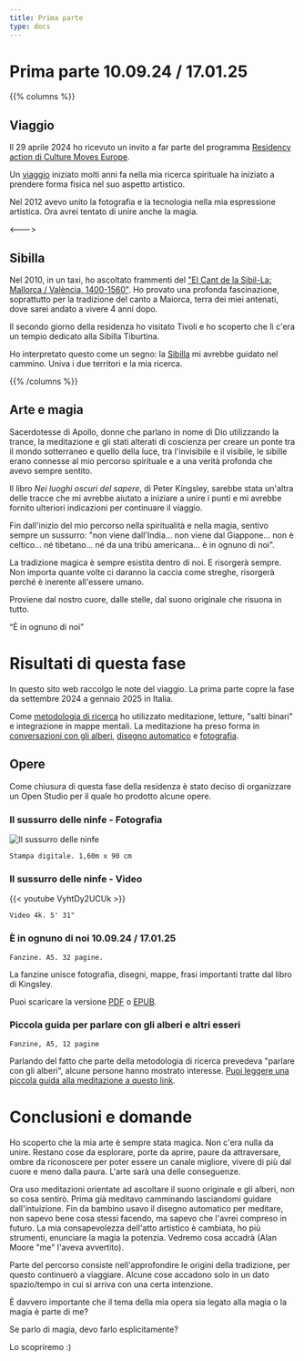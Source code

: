 ```yaml
---
title: Prima parte
type: docs
---
```


# Prima parte 10.09.24 / 17.01.25

{{% columns %}}
## Viaggio

Il 29 aprile 2024 ho ricevuto un invito a far parte del programma [Residency action di Culture Moves Europe](https://culture.ec.europa.eu/creative-europe/creative-europe-culture-strand/culture-moves-europe).

Un [viaggio](/docs/journey) iniziato molti anni fa nella mia ricerca spirituale ha iniziato a prendere forma fisica nel suo aspetto artistico.

Nel 2012 avevo unito la fotografia e la tecnologia nella mia espressione artistica. Ora avrei tentato di unire anche la magia.

<--->

## Sibilla

Nel 2010, in un taxi, ho ascoltato frammenti del 
["El Cant de la Sibil-La: Mallorca / València, 1400-1560"](https://open.spotify.com/album/225ndLEKqu767DbpRzKsia?si=2gp0nXf-SCKSPgQCK-rHNw). 
Ho provato una profonda fascinazione, soprattutto per la tradizione del canto a Maiorca, terra dei miei antenati, dove sarei andato a vivere 4 anni dopo.

Il secondo giorno della residenza ho visitato Tivoli e ho scoperto che lì c'era un tempio dedicato alla Sibilla Tiburtina.

Ho interpretato questo come un segno: la [Sibilla](/docs/sibyl) mi avrebbe guidato nel cammino. Univa i due territori e 
la mia ricerca.

{{% /columns %}}

## Arte e magia

Sacerdotesse di Apollo, donne che parlano in nome di Dio utilizzando la trance, la meditazione e 
gli stati alterati di coscienza per creare un ponte tra il mondo sotterraneo e quello della luce, 
tra l'invisibile e il visibile, le sibille erano connesse al mio percorso spirituale e a una 
verità profonda che avevo sempre sentito.

Il libro _Nei luoghi oscuri del sapere_, di Peter Kingsley, sarebbe stata un'altra delle tracce che mi avrebbe aiutato a iniziare a unire 
i punti e mi avrebbe fornito ulteriori indicazioni per continuare il viaggio.

Fin dall'inizio del mio percorso nella spiritualità e nella magia, sentivo sempre un sussurro: "non viene dall'India... 
non viene dal Giappone... non è celtico... né tibetano... né da una tribù americana... è in ognuno di noi".

La tradizione magica è sempre esistita dentro di noi. E risorgerà sempre. Non importa quante volte ci daranno la caccia 
come streghe, risorgerà perché è inerente all'essere umano.

Proviene dal nostro cuore, dalle stelle, dal suono originale che risuona in tutto.

“È in ognuno di noi”

# Risultati di questa fase

In questo sito web raccolgo le note del viaggio. La prima parte copre la fase da settembre 2024 a gennaio 2025 in Italia.

Come [metodologia di ricerca](/docs/methodology) ho utilizzato meditazione, letture, "salti binari" e integrazione in mappe mentali.
La meditazione ha preso forma in [conversazioni con gli alberi](/docs/talking_with_the_trees), [disegno automatico](/docs/drawing) e [fotografia](/docs/photography).

## Opere 
Come chiusura di questa fase della residenza è stato deciso di organizzare un Open Studio per il quale ho prodotto alcune opere.

### Il sussurro delle ninfe - Fotografia

![Il sussurro delle ninfe](/images/X1V45282-Enhanced-SR.jpg)

````
Stampa digitale. 1,60m x 90 cm
````

### Il sussurro delle ninfe - Video

{{< youtube VyhtDy2UCUk >}}

````
Video 4k. 5' 31"
````


### È in ognuno di noi 10.09.24 / 17.01.25

````
Fanzine. A5. 32 pagine.
````


La fanzine unisce fotografia, disegni, mappe, frasi importanti tratte dal libro di Kingsley.

Puoi scaricare la versione [PDF](/fanzine/Esta_en_todos_nosotros.pdf) o [EPUB](/fanzine/Esta_en_todos_nosotros.epub).

### Piccola guida per parlare con gli alberi e altri esseri

````
Fanzine, A5, 12 pagine
````

Parlando del fatto che parte della metodologia di ricerca prevedeva "parlare con gli alberi", alcune persone hanno mostrato 
interesse. [Puoi leggere una piccola guida alla meditazione a questo link](/docs/talking_with_the_trees).

# Conclusioni e domande 

Ho scoperto che la mia arte è sempre stata magica. Non c'era nulla da unire. Restano cose da esplorare, porte da aprire, paure da 
attraversare, ombre da riconoscere per poter essere un canale migliore, vivere di più dal cuore e meno dalla paura. 
L'arte sarà una delle conseguenze. 

Ora uso meditazioni orientate ad ascoltare il suono originale e gli alberi, non so cosa sentirò. Prima già meditavo 
camminando lasciandomi guidare dall'intuizione. Fin da bambino usavo il disegno automatico per meditare, non sapevo bene 
cosa stessi facendo, ma sapevo che l'avrei compreso in futuro.
La mia consapevolezza dell'atto artistico è cambiata, ho più strumenti, enunciare la magia la potenzia. Vedremo cosa accadrà (Alan Moore "me" l'aveva avvertito).

Parte del percorso consiste nell'approfondire le origini della tradizione, per questo continuerò a viaggiare. Alcune cose accadono solo in un dato spazio/tempo in cui si arriva con una certa intenzione.

È davvero importante che il tema della mia opera sia legato alla magia o la magia è parte di me?

Se parlo di magia, devo farlo esplicitamente? 

Lo scopriremo :)

